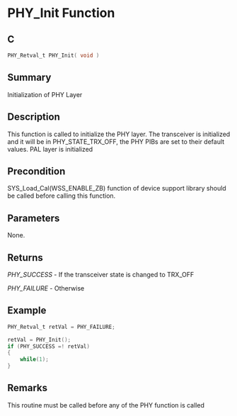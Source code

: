 # PHY_Init Function

## C

```c
PHY_Retval_t PHY_Init( void )
```

## Summary

Initialization of PHY Layer  

## Description

This function is called to initialize the PHY layer. The transceiver is
initialized and it will be in PHY_STATE_TRX_OFF, the PHY PIBs are set to
their default values. PAL layer is initialized

## Precondition

SYS_Load_Cal(WSS_ENABLE_ZB) function of device support library should be called before calling this function.  

## Parameters

None.  

## Returns

*PHY_SUCCESS* - If the transceiver state is changed to TRX_OFF

*PHY_FAILURE* - Otherwise
 

## Example

```c
PHY_Retval_t retVal = PHY_FAILURE;

retVal = PHY_Init();
if (PHY_SUCCESS =! retVal)
{
    while(1);
}
```

## Remarks

This routine must be called before any of the PHY function is called 

